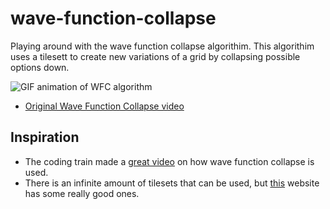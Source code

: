 # wave-function-collapse

Playing around with the wave function collapse algorithim. This algorithim uses a tilesett to create new variations of a grid by collapsing possible options down. 

![GIF animation of WFC algorithm](gifs/wfc.gif)

- [Original Wave Function Collapse video](https://thecodingtrain.com/challenges/171-wave-function-collapse)


## Inspiration

- The coding train made a [great video](https://www.youtube.com/watch?v=rI_y2GAlQFM&ab_channel=TheCodingTrain) on how wave function collapse is used.  
- There is an infinite amount of tilesets that can be used, but [this](http://www.cr31.co.uk/stagecast/wang/twin.html) website has some really good ones.

